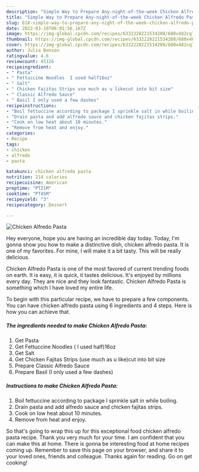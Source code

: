 ```yaml
---
description: "Simple Way to Prepare Any-night-of-the-week Chicken Alfredo Pasta"
title: "Simple Way to Prepare Any-night-of-the-week Chicken Alfredo Pasta"
slug: 618-simple-way-to-prepare-any-night-of-the-week-chicken-alfredo-pasta
date: 2022-03-16T06:01:56.167Z
image: https://img-global.cpcdn.com/recipes/6332228221534208/680x482cq70/chicken-alfredo-pasta-recipe-main-photo.jpg
thumbnail: https://img-global.cpcdn.com/recipes/6332228221534208/680x482cq70/chicken-alfredo-pasta-recipe-main-photo.jpg
cover: https://img-global.cpcdn.com/recipes/6332228221534208/680x482cq70/chicken-alfredo-pasta-recipe-main-photo.jpg
author: Julia Benson
ratingvalue: 4.6
reviewcount: 45126
recipeingredient:
- " Pasta"
- " Fettuccine Noodles  I used half16oz"
- " Salt"
- " Chicken Fajitas Strips use much as u likecut into bit size"
- " Classic Alfredo Sauce"
- " Basil I only used a few dashes"
recipeinstructions:
- "Boil fettuccine according to package I sprinkle salt in while boiling."
- "Drain pasta and add alfredo sauce and chicken fajitas strips."
- "Cook on low heat about 10 minutes."
- "Remove from heat and enjoy."
categories:
- Recipe
tags:
- chicken
- alfredo
- pasta

katakunci: chicken alfredo pasta 
nutrition: 214 calories
recipecuisine: American
preptime: "PT21M"
cooktime: "PT45M"
recipeyield: "3"
recipecategory: Dessert

---
```



![Chicken Alfredo Pasta](https://img-global.cpcdn.com/recipes/6332228221534208/680x482cq70/chicken-alfredo-pasta-recipe-main-photo.jpg)

Hey everyone, hope you are having an incredible day today. Today, I'm gonna show you how to make a distinctive dish, chicken alfredo pasta. It is one of my favorites. For mine, I will make it a bit tasty. This will be really delicious.



Chicken Alfredo Pasta is one of the most favored of current trending foods on earth. It is easy, it is quick, it tastes delicious. It's enjoyed by millions every day. They are nice and they look fantastic. Chicken Alfredo Pasta is something which I have loved my entire life.


To begin with this particular recipe, we have to prepare a few components. You can have chicken alfredo pasta using 6 ingredients and 4 steps. Here is how you can achieve that.

<!--inarticleads1-->

##### The ingredients needed to make Chicken Alfredo Pasta:

1. Get  Pasta
1. Get  Fettuccine Noodles ( I used half)16oz
1. Get  Salt
1. Get  Chicken Fajitas Strips (use much as u like)cut into bit size
1. Prepare  Classic Alfredo Sauce
1. Prepare  Basil (I only used a few dashes)




<!--inarticleads2-->

##### Instructions to make Chicken Alfredo Pasta:

1. Boil fettuccine according to package I sprinkle salt in while boiling.
1. Drain pasta and add alfredo sauce and chicken fajitas strips.
1. Cook on low heat about 10 minutes.
1. Remove from heat and enjoy.




So that's going to wrap this up for this exceptional food chicken alfredo pasta recipe. Thank you very much for your time. I am confident that you can make this at home. There is gonna be interesting food at home recipes coming up. Remember to save this page on your browser, and share it to your loved ones, friends and colleague. Thanks again for reading. Go on get cooking!
